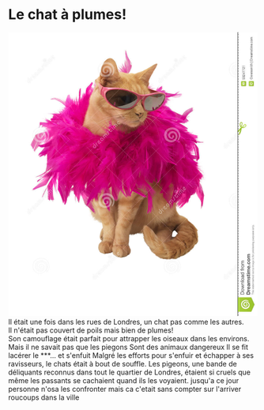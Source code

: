# Le chat à plumes!

![Chat à plumes!](images/chat.jpg)<br>
Il était une fois dans les rues de Londres, un chat pas comme les autres.  
Il n'était pas couvert de poils mais bien de plumes!  
Son camouflage était parfait pour attrapper les oiseaux dans les environs.  
Mais il ne savait pas que les piegons
Sont des animaux dangereux
Il se fit lacérer le ***... et s'enfuit
Malgré les efforts pour s'enfuir et échapper à ses ravisseurs, le chats était à bout de souffle.
Les pigeons, une bande de déliquants reconnus dans tout le quartier de Londres, étaient si cruels que même les passants se cachaient quand ils les voyaient.
jusqu'a ce jour personne n'osa les confronter mais ca c'etait sans compter sur l'arriver roucoups dans la ville
